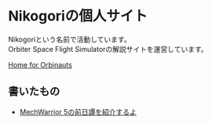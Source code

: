 # Nikogoriの個人サイト

Nikogoriという名前で活動しています。  
Orbiter Space Flight Simulatorの解説サイトを運営しています。

[Home for Orbinauts](https://orbinautjp.github.io/)

## 書いたもの

- [MechWarrior 5の前日譚を紹介するよ](mercenarylife_summary.html)